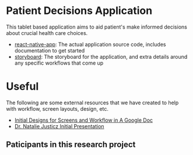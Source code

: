 # Patient Decisions Application

This tablet based application aims to aid patient's make informed decisions about crucial health care choices.

* [react-native-app](react-native-app): The actual application source code, includes documentation to get started
* [storyboard](storyboard): The storyboard for the application, and extra details around any specific workflows that come up


# Useful 
The following are some external resources that we have created to help with workflow, screen layouts, design, etc.

* [Initial Designs for Screens and Workflow in A Google Doc](https://docs.google.com/document/d/1hk7hpidpw1jSYNCgQQt_G5vujk6L_KFmTbhT0Pe3C5Q/edit?usp=sharing)
* [Dr. Natalie Justicz Initial Presentation](https://justicz.github.io/natalie-presentation/)

## Paticipants in this research project
